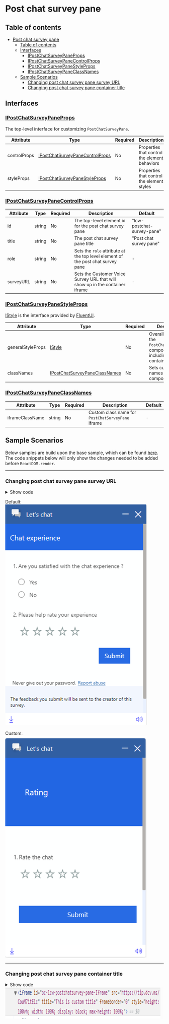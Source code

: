 # Post chat survey pane

## Table of contents

- [Post chat survey pane](#post-chat-survey-pane)
  - [Table of contents](#table-of-contents)
  - [Interfaces](#interfaces)
    - [IPostChatSurveyPaneProps](#ipostchatsurveypaneprops)
    - [IPostChatSurveyPaneControlProps](#ipostchatsurveypanecontrolprops)
    - [IPostChatSurveyPaneStyleProps](#ipostchatsurveypanestyleprops)
    - [IPostChatSurveyPaneClassNames](#ipostchatsurveypaneclassnames)
  - [Sample Scenarios](#sample-scenarios)
    - [Changing post chat survey pane survey URL](#changing-post-chat-survey-pane-survey-url)
    - [Changing post chat survey pane container title](#changing-post-chat-survey-pane-container-title)

## Interfaces

### [IPostChatSurveyPaneProps](https://github.com/microsoft/omnichannel-chat-widget/blob/main/chat-components/src/components/postchatsurveypane/interfaces/IPostChatSurveyPaneProps.ts)

The top-level interface for customizing `PostChatSurveyPane`.

| Attribute | Type | Required | Description | Default |
| - | - | - | - | - |
| controlProps | [IPostChatSurveyPaneControlProps](#ipostchatsurveypanecontrolprops) | No | Properties that control the element behaviors | -
styleProps | [IPostChatSurveyPaneStyleProps](#ipostchatsurveypanestyleprops) | No | Properties that control the element styles | -

### [IPostChatSurveyPaneControlProps](https://github.com/microsoft/omnichannel-chat-widget/blob/main/chat-components/src/components/postchatsurveypane/interfaces/IPostChatSurveyPaneControlProps.ts)

| Attribute | Type | Required | Description | Default |
| - | - | - | - | - |
| id     | string     | No | The top-level element id for the post chat survey pane | "lcw-postchat-survey-pane"
title | string | No | The post chat survey pane title | "Post chat survey pane"
role | string | No | Sets the `role` attribute at the top level element of the post chat survey pane | -
surveyURL | string | No | Sets the Customer Voice Survey URL that will show up in the container iframe| -

### [IPostChatSurveyPaneStyleProps](https://github.com/microsoft/omnichannel-chat-widget/blob/main/chat-components/src/components/postchatsurveypane/interfaces/IPostChatSurveyPaneStyleProps.ts)

[IStyle](https://github.com/microsoft/fluentui/blob/master/packages/merge-styles/src/IStyle.ts) is the interface provided by [FluentUI](https://developer.microsoft.com/en-us/fluentui#/).

| Attribute | Type | Required | Description | Default |
| - | - | - | - | - |
| generalStyleProps | [IStyle](https://github.com/microsoft/fluentui/blob/master/packages/merge-styles/src/IStyle.ts) | No | Overall styles of the `PostChatSurveyPane` component, including the container | [defaultPostChatSurveyPaneGeneralStyles](https://github.com/microsoft/omnichannel-chat-widget/blob/main/chat-components/src/components/postchatsurveypane/common/defaultProps/defaultStyles/defaultPostChatSurveyPaneGeneralStyles.ts) |
| classNames | [IPostChatSurveyPaneClassNames](#ipostchatsurveypaneclassnames) | No | Sets custom class names for sub-components | - |

### [IPostChatSurveyPaneClassNames](https://github.com/microsoft/omnichannel-chat-widget/blob/main/chat-components/src/components/postchatsurveypane/interfaces/IPostChatSurveyPaneClassNames.ts)

| Attribute | Type | Required | Description | Default |
| - | - | - | - | - |
| iframeClassName | string | No | Custom class name for `PostChatSurveyPane` iframe | -

## Sample Scenarios

Below samples are build upon the base sample, which can be found [here](https://github.com/microsoft/omnichannel-chat-widget#example-usage). The code snippets below will only show the changes needed to be added before `ReactDOM.render`.

--------------------------------

### Changing post chat survey pane survey URL

<details>
    <summary>Show code</summary>

```tsx
...
liveChatWidgetProps = {
    ...liveChatWidgetProps,
    postChatSurveyPaneProps: {
        controlProps: {
            surveyURL: "https://tip.dcv.ms/CouM7itE1c"
        }
    }
};
...
```

</details>

Default:
<img src="../.attachments/customizations-post-chat-survey-pane-oob-survey.png" width="450">

Custom:
<img src="../.attachments/customizations-post-chat-survey-pane-survey-url.png" width="450">

--------------------------------

### Changing post chat survey pane container title

<details>
    <summary>Show code</summary>

```tsx
...
liveChatWidgetProps = {
    ...liveChatWidgetProps,
    postChatSurveyPaneProps: {
        controlProps: {
            title: "This is custom title"
        }
    }
};
...
```

</details>

<img src="../.attachments/customizations-post-chat-survey-pane-container-title.png" height="100">
